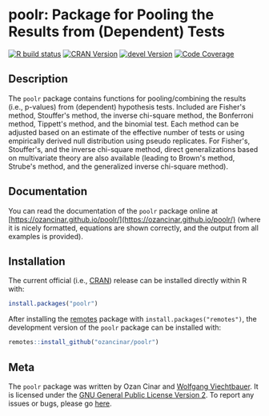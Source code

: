 # poolr: Package for Pooling the Results from (Dependent) Tests

[![R build status](https://github.com/ozancinar/poolr/workflows/R-CMD-check/badge.svg)](https://github.com/ozancinar/poolr/actions)
[![CRAN Version](https://www.r-pkg.org/badges/version/poolr)](https://cran.r-project.org/package=poolr)
[![devel Version](https://img.shields.io/badge/devel-0.9--18-brightgreen.svg)](https://github.com/ozancinar/poolr)
[![Code Coverage](https://codecov.io/gh/ozancinar/poolr/branch/master/graph/badge.svg)](https://codecov.io/gh/ozancinar/poolr)

## Description

The `poolr` package contains functions for pooling/combining the results (i.e., p-values) from (dependent) hypothesis tests. Included are Fisher's method, Stouffer's method, the inverse chi-square method, the Bonferroni method, Tippett's method, and the binomial test. Each method can be adjusted based on an estimate of the effective number of tests or using empirically derived null distribution using pseudo replicates. For Fisher's, Stouffer's, and the inverse chi-square method, direct generalizations based on multivariate theory are also available (leading to Brown's method, Strube's method, and the generalized inverse chi-square method).

## Documentation

You can read the documentation of the `poolr` package online at [https://ozancinar.github.io/poolr/](https://ozancinar.github.io/poolr/) (where it is nicely formatted, equations are shown correctly, and the output from all examples is provided).

## Installation

The current official (i.e., [CRAN](https://cran.r-project.org/package=poolr)) release can be installed directly within R with:
```r
install.packages("poolr")
```

After installing the [remotes](https://cran.r-project.org/package=remotes) package with ```install.packages("remotes")```, the development version of the `poolr` package can be installed with:
```r
remotes::install_github("ozancinar/poolr")
```

## Meta

The `poolr` package was written by Ozan Cinar and [Wolfgang Viechtbauer](https://www.wvbauer.com/). It is licensed under the [GNU General Public License Version 2](https://www.gnu.org/licenses/old-licenses/gpl-2.0.txt). To report any issues or bugs, please go [here](https://github.com/ozancinar/poolr/issues).
